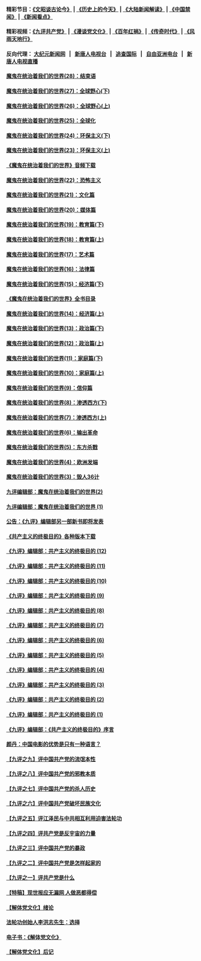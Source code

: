 #### 精彩节目：[《文昭谈古论今》](http://155.138.201.177/wenzhao) | [《历史上的今天》](http://155.138.201.177/today-in-history) | [《大陆新闻解读》](http://155.138.201.177/ntdtv-comedy) | [《中国禁闻》](http://155.138.201.177/ntdtv-news) | [《新闻看点》](http://155.138.201.177/news-insight) 

 #### 精彩视频：[《九评共产党》](http://155.138.201.177:10000/videos/jiuping) | [《漫谈党文化》](http://155.138.201.177:10000/videos/mtdwh) | [《百年红祸》](http://155.138.201.177:10000/videos/bnhh) | [《传奇时代》](http://155.138.201.177:10000/videos/legend) | [《风雨天地行》](http://155.138.201.177:10000/videos/fytdx) 

 #### 反向代理： [大纪元新闻网](http://155.138.201.177:10080/) &nbsp;&nbsp;|&nbsp;&nbsp; [新唐人电视台](http://155.138.201.177:8000/) &nbsp;&nbsp;|&nbsp;&nbsp; [追查国际](http://155.138.201.177:10010/) &nbsp;&nbsp;|&nbsp;&nbsp; [自由亚洲电台](http://155.138.201.177:9800/) &nbsp;&nbsp;|&nbsp;&nbsp; [新唐人电视直播](http://155.138.201.177/) 

#### [魔鬼在统治着我们的世界(28)：结束语](../pages/nsc422/n10936246.md?t=02191837) 

#### [魔鬼在统治着我们的世界(27)：全球野心(下)](../pages/nsc422/n10928319.md?t=02191837) 

#### [魔鬼在统治着我们的世界(26)：全球野心(上)](../pages/nsc422/n10900318.md?t=02191837) 

#### [魔鬼在统治着我们的世界(25)：全球化](../pages/nsc422/n10788205.md?t=02191837) 

#### [魔鬼在统治着我们的世界(24)：环保主义(下)](../pages/nsc422/n10695307.md?t=02191837) 

#### [魔鬼在统治着我们的世界(23)：环保主义(上)](../pages/nsc422/n10688613.md?t=02191837) 

#### [《魔鬼在统治着我们的世界》音频下载](../pages/nsc422/n10635553.md?t=02191837) 

#### [魔鬼在统治着我们的世界(22)：恐怖主义](../pages/nsc422/n10614727.md?t=02191837) 

#### [魔鬼在统治着我们的世界(21)：文化篇](../pages/nsc422/n10597706.md?t=02191837) 

#### [魔鬼在统治着我们的世界(20)：媒体篇](../pages/nsc422/n10586579.md?t=02191837) 

#### [魔鬼在统治着我们的世界(19)：教育篇(下)](../pages/nsc422/n10564808.md?t=02191837) 

#### [魔鬼在统治着我们的世界(18)：教育篇(上)](../pages/nsc422/n10526970.md?t=02191837) 

#### [魔鬼在统治着我们的世界(17)：艺术篇](../pages/nsc422/n10499093.md?t=02191837) 

#### [魔鬼在统治着我们的世界(16)：法律篇](../pages/nsc422/n10485969.md?t=02191837) 

#### [魔鬼在统治着我们的世界(15)：经济篇(下)](../pages/nsc422/n10469975.md?t=02191837) 

#### [《魔鬼在统治着我们的世界》全书目录](../pages/nsc422/n10464261.md?t=02191837) 

#### [魔鬼在统治着我们的世界(14)：经济篇(上)](../pages/nsc422/n10457370.md?t=02191837) 

#### [魔鬼在统治着我们的世界(13)：政治篇(下)](../pages/nsc422/n10448270.md?t=02191837) 

#### [魔鬼在统治着我们的世界(12)：政治篇(上)](../pages/nsc422/n10444576.md?t=02191837) 

#### [魔鬼在统治着我们的世界(11)：家庭篇(下)](../pages/nsc422/n10440961.md?t=02191837) 

#### [魔鬼在统治着我们的世界(10)：家庭篇(上)](../pages/nsc422/n10435448.md?t=02191837) 

#### [魔鬼在统治着我们的世界(9)：信仰篇](../pages/nsc422/n10432159.md?t=02191837) 

#### [魔鬼在统治着我们的世界(8)：渗透西方(下)](../pages/nsc422/n10429603.md?t=02191837) 

#### [魔鬼在统治着我们的世界(7)：渗透西方(上)](../pages/nsc422/n10426013.md?t=02191837) 

#### [魔鬼在统治着我们的世界(6)：输出革命](../pages/nsc422/n10421536.md?t=02191837) 

#### [魔鬼在统治着我们的世界(5)：东方杀戮](../pages/nsc422/n10417707.md?t=02191837) 

#### [魔鬼在统治着我们的世界(4)：欧洲发端](../pages/nsc422/n10414890.md?t=02191837) 

#### [魔鬼在统治着我们的世界(3)：毁人36计](../pages/nsc422/n10411583.md?t=02191837) 

#### [九评编辑部：魔鬼在统治着我们的世界(2)](../pages/nsc422/n10410036.md?t=02191837) 

#### [九评编辑部：魔鬼在统治着我们的世界 (1)](../pages/nsc422/n10406825.md?t=02191837) 

#### [公告：《九评》编辑部另一部新书即将发表](../pages/nsc422/n10405104.md?t=02191837) 

#### [《共产主义的终极目的》各种版本下载](../pages/nsc422/n10022138.md?t=02191837) 

#### [《九评》编辑部：共产主义的终极目的 (12)](../pages/nsc422/n9933272.md?t=02191837) 

#### [《九评》编辑部：共产主义的终极目的 (11)](../pages/nsc422/n9924973.md?t=02191837) 

#### [《九评》编辑部：共产主义的终极目的 (10)](../pages/nsc422/n9920883.md?t=02191837) 

#### [《九评》编辑部：共产主义的终极目的 (9)](../pages/nsc422/n9916363.md?t=02191837) 

#### [《九评》编辑部：共产主义的终极目的 (8)](../pages/nsc422/n9912488.md?t=02191837) 

#### [《九评》编辑部：共产主义的终极目的 (7)](../pages/nsc422/n9901176.md?t=02191837) 

#### [《九评》编辑部：共产主义的终极目的 (6)](../pages/nsc422/n9899359.md?t=02191837) 

#### [《九评》编辑部：共产主义的终极目的 (5)](../pages/nsc422/n9893174.md?t=02191837) 

#### [《九评》编辑部：共产主义的终极目的 (4)](../pages/nsc422/n9891246.md?t=02191837) 

#### [《九评》编辑部：共产主义的终极目的 (3)](../pages/nsc422/n9879879.md?t=02191837) 

#### [《九评》编辑部：共产主义的终极目的 (2)](../pages/nsc422/n9876205.md?t=02191837) 

#### [《九评》编辑部：共产主义的终极目的 (1)](../pages/nsc422/n9865857.md?t=02191837) 

#### [《九评》编辑部：《共产主义的终极目的》序言](../pages/nsc422/n9862666.md?t=02191837) 

#### [颜丹：中国电影的优势是只有一种语言？](../pages/nsc422/n9583062.md?t=02191837) 

#### [【九评之九】评中国共产党的流氓本性](../pages/nsc422/n737542.md?t=02191837) 

#### [【九评之八】评中国共产党的邪教本质](../pages/nsc422/n735942.md?t=02191837) 

#### [【九评之七】评中国共产党的杀人历史](../pages/nsc422/n733806.md?t=02191837) 

#### [【九评之六】评中国共产党破坏民族文化](../pages/nsc422/n731667.md?t=02191837) 

#### [【九评之五】评江泽民与中共相互利用迫害法轮功](../pages/nsc422/n730058.md?t=02191837) 

#### [【九评之四】评共产党是反宇宙的力量](../pages/nsc422/n727814.md?t=02191837) 

#### [【九评之三】评中国共产党的暴政](../pages/nsc422/n725597.md?t=02191837) 

#### [【九评之二】评中国共产党是怎样起家的](../pages/nsc422/n723946.md?t=02191837) 

#### [【九评之一】评共产党是什么](../pages/nsc422/n722529.md?t=02191837) 

#### [【特稿】现世报应无漏网 人做恶都得偿](../pages/nsc422/n4215167.md?t=02191837) 

#### [【解体党文化】绪论](../pages/nsc422/n1449356.md?t=02191837) 

#### [法轮功创始人李洪志先生：选择](../pages/nsc422/n3580738.md?t=02191837) 

#### [电子书：《解体党文化》](../pages/nsc422/n1573484.md?t=02191837) 

#### [【解体党文化】后记](../pages/nsc422/n1531999.md?t=02191837) 

